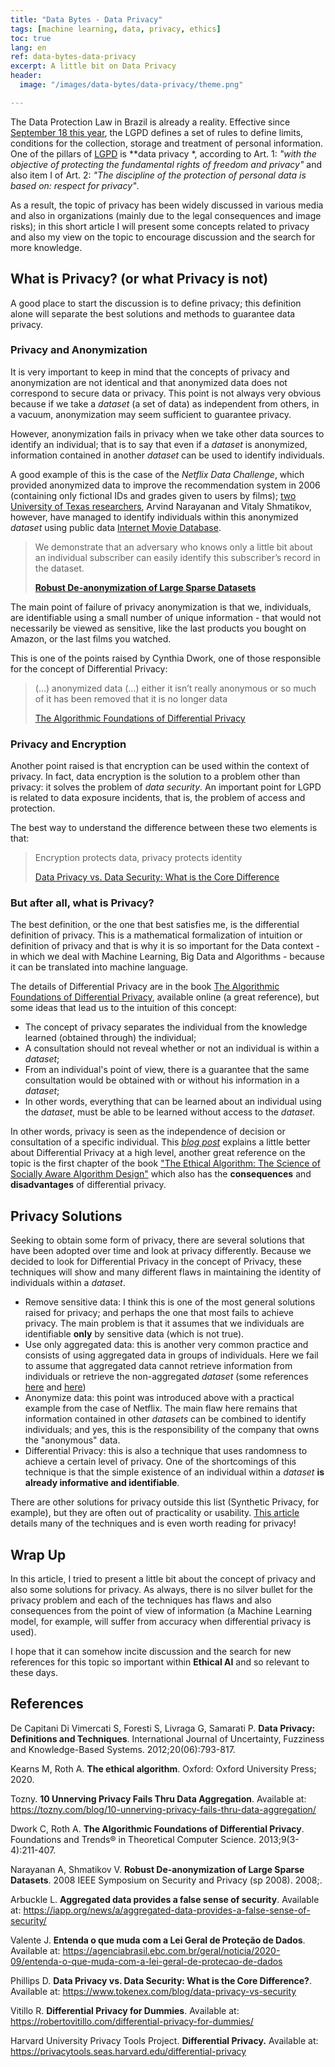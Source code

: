 ```yaml
---
title: "Data Bytes - Data Privacy"
tags: [machine learning, data, privacy, ethics]
toc: true
lang: en
ref: data-bytes-data-privacy
excerpt: A little bit on Data Privacy
header:
  image: "/images/data-bytes/data-privacy/theme.png"

---
```


The Data Protection Law in Brazil is already a reality. Effective since [September 18 this year](https://agenciabrasil.ebc.com.br/geral/noticia/2020-09/entenda-o-que-muda-com-a-lei-geral-de-protecao-de-dados), the LGPD defines a set of rules to define limits, conditions for the collection, storage and treatment of personal information. One of the pillars of [LGPD](http://www.planalto.gov.br/ccivil_03/_ato2015-2018/2018/lei/L13709.htm) is **data privacy *, according to Art. 1: *"with the objective of protecting the fundamental rights of freedom and privacy"* and also item I of Art. 2: *"The discipline of the protection of personal data is based on: respect for privacy"*.

As a result, the topic of privacy has been widely discussed in various media and also in organizations (mainly due to the legal consequences and image risks); in this short article I will present some concepts related to privacy and also my view on the topic to encourage discussion and the search for more knowledge.

## What is Privacy? (or what Privacy is not)

A good place to start the discussion is to define privacy; this definition alone will separate the best solutions and methods to guarantee data privacy.

### Privacy and Anonymization

It is very important to keep in mind that the concepts of privacy and anonymization are not identical and that anonymized data does not correspond to secure data or privacy. This point is not always very obvious because if we take a *dataset* (a set of data) as independent from others, in a vacuum, anonymization may seem sufficient to guarantee privacy.

However, anonymization fails in privacy when we take other data sources to identify an individual; that is to say that even if a *dataset* is anonymized, information contained in another *dataset* can be used to identify individuals.

A good example of this is the case of the *Netflix Data Challenge*, which provided anonymized data to improve the recommendation system in 2006 (containing only fictional IDs and grades given to users by films); [two University of Texas researchers](https://www.cs.cornell.edu/~shmat/shmat_oak08netflix.pdf), Arvind Narayanan and Vitaly Shmatikov, however, have managed to identify individuals within this anonymized *dataset* using public data [Internet Movie Database](http://www.imdb.com/).

> We demonstrate that an adversary who knows only a little bit about an individual subscriber can easily identify this subscriber’s record in the dataset.
>
> [**Robust De-anonymization of Large Sparse Datasets**](https://www.cs.cornell.edu/~shmat/shmat_oak08netflix.pdf)

The main point of failure of privacy anonymization is that we, individuals, are identifiable using a small number of unique information - that would not necessarily be viewed as sensitive, like the last products you bought on Amazon, or the last films you watched.

This is one of the points raised by Cynthia Dwork, one of those responsible for the concept of Differential Privacy:

> (…) anonymized data (…) either it isn’t really anonymous or so much of it has been removed that it is no longer data
>
> [The Algorithmic Foundations of Differential Privacy](https://www.cis.upenn.edu/~aaroth/Papers/privacybook.pdf)

### Privacy and Encryption

Another point raised is that encryption can be used within the context of privacy. In fact, data encryption is the solution to a problem other than privacy: it solves the problem of *data security*. An important point for LGPD is related to data exposure incidents, that is, the problem of access and protection.

The best way to understand the difference between these two elements is that:

> Encryption protects data, privacy protects identity
>
> [Data Privacy vs. Data Security: What is the Core Difference](https://www.tokenex.com/blog/data-privacy-vs-security)

### But after all, what is Privacy?

The best definition, or the one that best satisfies me, is the differential definition of privacy. This is a mathematical formalization of intuition or definition of privacy and that is why it is so important for the Data context - in which we deal with Machine Learning, Big Data and Algorithms - because it can be translated into machine language.

The details of Differential Privacy are in the book [The Algorithmic Foundations of Differential Privacy](https://www.cis.upenn.edu/~aaroth/Papers/privacybook.pdf), available online (a great reference), but some ideas that lead us to the intuition of this concept:

- The concept of privacy separates the individual from the knowledge learned (obtained through) the individual;
- A consultation should not reveal whether or not an individual is within a *dataset*;
- From an individual's point of view, there is a guarantee that the same consultation would be obtained with or without his information in a *dataset*;
- In other words, everything that can be learned about an individual using the *dataset*, must be able to be learned without access to the *dataset*.

In other words, privacy is seen as the independence of decision or consultation of a specific individual. This *[blog post](https://robertovitillo.com/differential-privacy-for-dummies/)* explains a little better about Differential Privacy at a high level, another great reference on the topic is the first chapter of the book [ "The Ethical Algorithm: The Science of Socially Aware Algorithm Design"](https://www.amazon.com/Ethical-Algorithm-Science-Socially-Design/dp/0190948205) which also has the **consequences** and **disadvantages** of differential privacy.

## Privacy Solutions

Seeking to obtain some form of privacy, there are several solutions that have been adopted over time and look at privacy differently. Because we decided to look for Differential Privacy in the concept of Privacy, these techniques will show and many different flaws in maintaining the identity of individuals within a *dataset*.

- Remove sensitive data: I think this is one of the most general solutions raised for privacy; and perhaps the one that most fails to achieve privacy. The main problem is that it assumes that we individuals are identifiable **only** by sensitive data (which is not true).
- Use only aggregated data: this is another very common practice and consists of using aggregated data in groups of individuals. Here we fail to assume that aggregated data cannot retrieve information from individuals or retrieve the non-aggregated *dataset* (some references [here](https://iapp.org/news/a/aggregated-data-provides-a-false-sense-of-security/) and [here](https://tozny.com/blog/10-unnerving-privacy-fails-thru-data-aggregation/))
- Anonymize data: this point was introduced above with a practical example from the case of Netflix. The main flaw here remains that information contained in other *datasets* can be combined to identify individuals; and yes, this is the responsibility of the company that owns the "anonymous" data.
- Differential Privacy: this is also a technique that uses randomness to achieve a certain level of privacy. One of the shortcomings of this technique is that the simple existence of an individual within a *dataset* **is already informative and identifiable**.

There are other solutions for privacy outside this list (Synthetic Privacy, for example), but they are often out of practicality or usability. [This article](https://pdfs.semanticscholar.org/7c6a/bddbd791dddd281c5764dbe859c55ba2e019.pdf?_ga=2.170032995.299723572.1604518308-1165209624.1601912032) details many of the techniques and is even worth reading for privacy!

## Wrap Up

In this article, I tried to present a little bit about the concept of privacy and also some solutions for privacy. As always, there is no silver bullet for the privacy problem and each of the techniques has flaws and also consequences from the point of view of information (a Machine Learning model, for example, will suffer from accuracy when differential privacy is used).

I hope that it can somehow incite discussion and the search for new references for this topic so important within **Ethical AI** and so relevant to these days.

## References

De Capitani Di Vimercati S, Foresti S, Livraga G, Samarati P. **Data Privacy: Definitions and Techniques**. International Journal of Uncertainty, Fuzziness and Knowledge-Based Systems. 2012;20(06):793-817.

Kearns M, Roth A. **The ethical algorithm**. Oxford: Oxford University Press; 2020.

Tozny. **10 Unnerving Privacy Fails Thru Data Aggregation**. Available at: https://tozny.com/blog/10-unnerving-privacy-fails-thru-data-aggregation/

Dwork C, Roth A. **The Algorithmic Foundations of Differential Privacy**. Foundations and Trends® in Theoretical Computer Science. 2013;9(3-4):211-407.

Narayanan A, Shmatikov V. **Robust De-anonymization of Large Sparse Datasets**. 2008 IEEE Symposium on Security and Privacy (sp 2008). 2008;.

Arbuckle L. **Aggregated data provides a false sense of security**. Available at: https://iapp.org/news/a/aggregated-data-provides-a-false-sense-of-security/

Valente J. **Entenda o que muda com a Lei Geral de Proteção de Dados**. Available at: https://agenciabrasil.ebc.com.br/geral/noticia/2020-09/entenda-o-que-muda-com-a-lei-geral-de-protecao-de-dados

Phillips D. **Data Privacy vs. Data Security: What is the Core Difference?**. Available at: https://www.tokenex.com/blog/data-privacy-vs-security

Vitillo R. **Differential Privacy for Dummies**. Available at: https://robertovitillo.com/differential-privacy-for-dummies/

Harvard University Privacy Tools Project. **Differential Privacy.** Available at: https://privacytools.seas.harvard.edu/differential-privacy